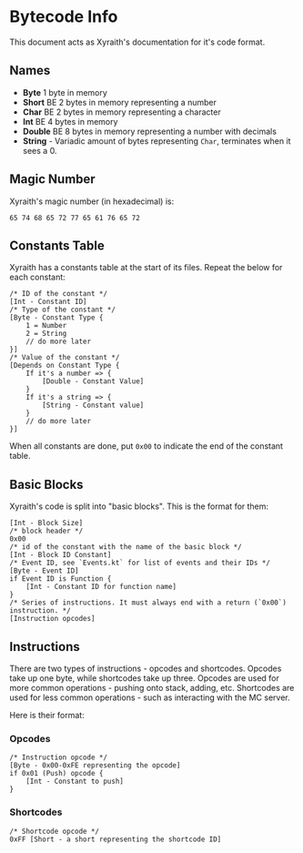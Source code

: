 # Bytecode Info
This document acts as Xyraith's documentation  for it's code format.

## Names
- **Byte** 1 byte in memory
- **Short** BE 2 bytes in memory representing a number
- **Char** BE 2 bytes in memory representing a character
- **Int** BE 4 bytes in memory
- **Double** BE 8 bytes in memory representing a number with decimals
- **String** - Variadic amount of bytes representing `Char`, terminates when it sees a 0.
## Magic Number
Xyraith's magic number (in hexadecimal) is:
```
65 74 68 65 72 77 65 61 76 65 72
```
## Constants Table
Xyraith has a constants table at the start of its files. Repeat the below for each constant:
```
/* ID of the constant */
[Int - Constant ID]
/* Type of the constant */
[Byte - Constant Type {
    1 = Number
    2 = String
    // do more later
}]
/* Value of the constant */
[Depends on Constant Type {
    If it's a number => {
        [Double - Constant Value]
    }
    If it's a string => {
        [String - Constant value]
    }
    // do more later
}]
```
When all constants are done, put `0x00` to indicate the end of the constant table.
## Basic Blocks
Xyraith's code is split into "basic blocks". This is the format for them:
```
[Int - Block Size]
/* block header */
0x00
/* id of the constant with the name of the basic block */
[Int - Block ID Constant]
/* Event ID, see `Events.kt` for list of events and their IDs */
[Byte - Event ID]
if Event ID is Function {
    [Int - Constant ID for function name]
}
/* Series of instructions. It must always end with a return (`0x00`) instruction. */
[Instruction opcodes]
```

## Instructions
There are two types of instructions - opcodes and shortcodes.
Opcodes take up one byte, while shortcodes take up three.
Opcodes are used for more common operations - pushing onto stack, adding, etc.
Shortcodes are used for less common operations - such as interacting with the MC server.

Here is their format:
### Opcodes
```
/* Instruction opcode */
[Byte - 0x00-0xFE representing the opcode]
if 0x01 (Push) opcode {
    [Int - Constant to push]
}
```

### Shortcodes
```
/* Shortcode opcode */
0xFF [Short - a short representing the shortcode ID]
```
